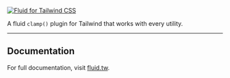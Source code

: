 [![Fluid for Tailwind CSS](https://fluid.tw/preview.webp)](https://fluid.tw)

A fluid `clamp()` plugin for Tailwind that works with every utility.

---

## Documentation

For full documentation, visit [fluid.tw](https://fluid.tw).
